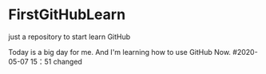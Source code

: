 # FirstGitHubLearn
just a repository to start learn GitHub

Today is a big day for me. And I'm learning how to use GitHub Now. 
#2020-05-07  15：51 changed
